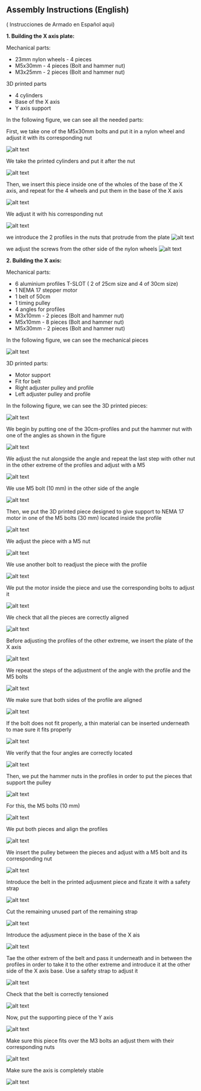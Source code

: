 ## Assembly Instructions (English) ##
( Instrucciones de Armado en Español aqui)

**1. Building the X axis plate:**

Mechanical parts:

- 23mm nylon wheels - 4 pieces               
- M5x30mm - 4 pieces (Bolt and hammer nut)   
- M3x25mm - 2 pieces (Bolt and hammer nut)            

3D printed parts 
- 4 cylinders         
- Base of the X axis  
- Y axis support     

In the following figure, we can see all the needed parts:



First, we take one of the M5x30mm bolts and put it in a nylon wheel and adjust it with its corresponding nut 

![alt text](https://raw.githubusercontent.com/FOSH-following-demand/Micro_Manipulator/master/documentation/building/Figures/Fig_01.jpg)

We take the printed cylinders and put it after the nut 

![alt text](https://raw.githubusercontent.com/FOSH-following-demand/Micro_Manipulator/master/documentation/building/Figures/Fig_02.jpg)

Then, we insert this piece inside one of the wholes of the base of the X axis, and repeat for the 4 wheels and put them in the base of the X axis

![alt text](https://raw.githubusercontent.com/FOSH-following-demand/Micro_Manipulator/master/documentation/building/Figures/Fig_03.jpg)

We adjust it with his corresponding nut 

![alt text](https://raw.githubusercontent.com/FOSH-following-demand/Micro_Manipulator/master/documentation/building/Figures/Fig_04_0.jpg)

we introduce the 2 profiles in the nuts that protrude from the plate
![alt text](https://raw.githubusercontent.com/FOSH-following-demand/Micro_Manipulator/master/documentation/building/Figures/Fig_04_1.jpg)

we adjust the screws from the other side of the nylon wheels
![alt text](https://raw.githubusercontent.com/FOSH-following-demand/Micro_Manipulator/master/documentation/building/Figures/Fig_04_3.jpg)

**2. Building the X axis:**

Mechanical parts:

- 6 aluminium profiles T-SLOT ( 2 of 25cm size and 4 of 30cm size)
- 1 NEMA 17 stepper motor 
- 1 belt of 50cm 
- 1 timing pulley 
- 4 angles for profiles 
- M3x10mm - 2 pieces (Bolt and hammer nut) 
- M5x10mm - 8 pieces (Bolt and hammer nut) 
- M5x30mm - 2 pieces (Bolt and hammer nut) 

In the following figure, we can see the mechanical pieces 

![alt text](https://raw.githubusercontent.com/FOSH-following-demand/Micro_Manipulator/master/documentation/building/Fig.1.jpeg)

3D printed parts:

- Motor support 
- Fit for belt 
- Right adjuster pulley and profile 
- Left adjuster pulley and profile 

In the following figure, we can see the 3D printed pieces:

![alt text](https://raw.githubusercontent.com/FOSH-following-demand/Micro_Manipulator/master/documentation/building/Fig.%2024..jpeg)

We begin by putting one of the 30cm-profiles and put the hammer nut with one of the angles as shown in the figure

![alt text](https://raw.githubusercontent.com/FOSH-following-demand/Micro_Manipulator/master/documentation/building/Figures/Fig_05.jpg)

We adjust the nut alongside the angle and repeat the last step with other nut in the other extreme of the profiles and adjust with a M5

![alt text](https://raw.githubusercontent.com/FOSH-following-demand/Micro_Manipulator/master/documentation/building/Figures/Fig_06.jpg)

We use M5 bolt (10 mm) in the other side of the angle

![alt text](https://raw.githubusercontent.com/FOSH-following-demand/Micro_Manipulator/master/documentation/building/Figures/Fig_07.jpg)

Then, we put the 3D printed piece designed to give support to NEMA 17 motor in one of the M5 bolts (30 mm) located inside the profile

![alt text](https://raw.githubusercontent.com/FOSH-following-demand/Micro_Manipulator/master/documentation/building/Fig.%206..jpeg)

We adjust the piece with a M5 nut 

![alt text](https://raw.githubusercontent.com/FOSH-following-demand/Micro_Manipulator/master/documentation/building/FIG5.jpeg)

We use another bolt to readjust the piece with the profile  

![alt text](https://raw.githubusercontent.com/FOSH-following-demand/Micro_Manipulator/master/documentation/building/Fig.7..jpeg)

We put the motor inside the piece and use the corresponding bolts to adjust it 

![alt text](https://raw.githubusercontent.com/FOSH-following-demand/Micro_Manipulator/master/documentation/building/Fig.8..jpeg)

We check that all the pieces are correctly aligned 

![alt text](https://raw.githubusercontent.com/FOSH-following-demand/Micro_Manipulator/master/documentation/building/Fig.9..jpeg)

Before adjusting the profiles of the other extreme, we insert the plate of the X axis 

![alt text](https://raw.githubusercontent.com/FOSH-following-demand/Micro_Manipulator/master/documentation/building/Fig.10..jpeg)

We repeat the steps of the adjustment of the angle with the profile and the M5 bolts 

![alt text](https://raw.githubusercontent.com/FOSH-following-demand/Micro_Manipulator/master/documentation/building/Fig.11..jpeg)

We make sure that both sides of the profile are aligned 

![alt text](https://raw.githubusercontent.com/FOSH-following-demand/Micro_Manipulator/master/documentation/building/Fig.12..jpeg)

If the bolt does not fit properly, a thin material can be inserted underneath to mae sure it fits properly 

![alt text](https://raw.githubusercontent.com/FOSH-following-demand/Micro_Manipulator/master/documentation/building/Fig.13.jpeg)

We verify that the four angles are correctly located

![alt text](https://raw.githubusercontent.com/FOSH-following-demand/Micro_Manipulator/master/documentation/building/Fig.14..jpeg)

Then, we put the hammer nuts in the profiles in order to put the pieces that support the pulley 

![alt text](https://raw.githubusercontent.com/FOSH-following-demand/Micro_Manipulator/master/documentation/building/Fig.15..jpeg)

For this, the M5 bolts (10 mm)

![alt text](https://raw.githubusercontent.com/FOSH-following-demand/Micro_Manipulator/master/documentation/building/Fig.16..jpeg)

We put both pieces and align the profiles 

![alt text](https://raw.githubusercontent.com/FOSH-following-demand/Micro_Manipulator/master/documentation/building/Fig.17..jpeg)

We insert the pulley between the pieces and adjust with a M5 bolt and its corresponding nut 

![alt text](https://raw.githubusercontent.com/FOSH-following-demand/Micro_Manipulator/master/documentation/building/Fig.%2019.jpeg)

Introduce the belt in the printed adjusment piece and fizate it with a safety strap 

![alt text](https://raw.githubusercontent.com/FOSH-following-demand/Micro_Manipulator/master/documentation/building/Fig.%2020..jpeg)

Cut the remaining unused part of the remaining strap 

![alt text](https://raw.githubusercontent.com/FOSH-following-demand/Micro_Manipulator/master/documentation/building/Fig.%2021..jpeg)

Introduce the adjusment piece in the base of the X ais

![alt text](https://raw.githubusercontent.com/FOSH-following-demand/Micro_Manipulator/master/documentation/building/Fig.%2022..jpeg)

Tae the other extrem of the belt and pass it underneath and in between the profiles in order to take it to the other extreme and introduce it at the other side of the X axis base. Use a safety strap to adjust it 

![alt text](https://raw.githubusercontent.com/FOSH-following-demand/Micro_Manipulator/master/documentation/building/FIG25.jpeg)

Check that the belt is correctly tensioned 

![alt text](https://raw.githubusercontent.com/FOSH-following-demand/Micro_Manipulator/master/documentation/building/Fig.23..jpeg)

Now, put the supporting piece of the Y axis 

![alt text](https://raw.githubusercontent.com/FOSH-following-demand/Micro_Manipulator/master/documentation/building/Fig.%2032..jpeg)

Make sure this piece fits over the M3 bolts an adjust them with their corresponding nuts 

![alt text](https://raw.githubusercontent.com/FOSH-following-demand/Micro_Manipulator/master/documentation/building/Fig.%2033..jpeg)

Make sure the axis is completely stable 

![alt text](https://raw.githubusercontent.com/FOSH-following-demand/Micro_Manipulator/master/documentation/building/Fig.%2034..jpeg)

